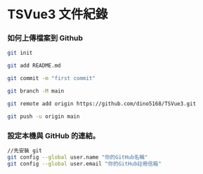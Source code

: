 # TSVue3 文件紀錄

### 如何上傳檔案到 Github

```sh
git init

git add README.md

git commit -m "first commit"

git branch -M main

git remote add origin https://github.com/dino5168/TSVue3.git

git push -u origin main
```

### 設定本機與 GitHub 的連結。

```sh
//先安裝 git
git config --global user.name "你的GitHub名稱"
git config --global user.email "你的GitHub註冊信箱"

```
